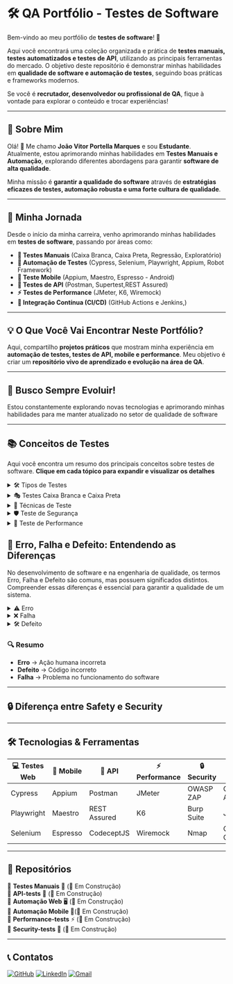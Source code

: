 # 🛠 QA Portfólio - Testes de Software

Bem-vindo ao meu portfólio de **testes de software**! 🚀  

Aqui você encontrará uma coleção organizada e prática de **testes manuais, testes automatizados e testes de API**, utilizando as principais ferramentas do mercado. O objetivo deste repositório é demonstrar minhas habilidades em **qualidade de software e automação de testes**, seguindo boas práticas e frameworks modernos.  

Se você é **recrutador, desenvolvedor ou profissional de QA**, fique à vontade para explorar o conteúdo e trocar experiências!  

---

## 📌 Sobre Mim   

Olá! 👋 Me chamo **João Vitor Portella Marques** e sou **Estudante**. Atualmente, estou aprimorando minhas habilidades em **Testes Manuais e Automação**, explorando diferentes abordagens para garantir **software de alta qualidade**.

Minha missão é **garantir a qualidade do software** através de **estratégias eficazes de testes, automação robusta e uma forte cultura de qualidade**. 

---

## 🚀 Minha Jornada  

Desde o início da minha carreira, venho aprimorando minhas habilidades em **testes de software**, passando por áreas como:  

- **📝 Testes Manuais** (Caixa Branca, Caixa Preta, Regressão, Exploratório)  
- **🤖 Automação de Testes** (Cypress, Selenium, Playwright, Appium, Robot Framework)  
- **📱 Teste Mobile** (Appium, Maestro, Espresso - Android)  
- **🔗 Testes de API** (Postman, Supertest,REST Assured)  
- **⚡ Testes de Performance** (JMeter, K6, Wiremock)  
- **🔄 Integração Contínua (CI/CD)** (GitHub Actions e Jenkins,)  

---

## 💡 O Que Você Vai Encontrar Neste Portfólio?  

Aqui, compartilho **projetos práticos** que mostram minha experiência em **automação de testes, testes de API, mobile e performance**. Meu objetivo é criar um **repositório vivo de aprendizado e evolução na área de QA**.  

---

## 🎯 Busco Sempre Evoluir!  

Estou constantemente explorando novas tecnologias e aprimorando minhas habilidades para me manter atualizado no setor de qualidade de software

---

## 📚 Conceitos de Testes

Aqui você encontra um resumo dos principais conceitos sobre testes de software. **Clique em cada tópico para expandir e visualizar os detalhes**

<details> <summary>🛠 Tipos de Testes </summary> <br>

<details><summary>Teste Funcional</summary> Verifica se o sistema atende aos requisitos especificados. </details>

<details><summary>Teste Não Funcional</summary> Avalia aspectos como desempenho, segurança e usabilidade.</details>

<details><summary>Teste Manual</summary> Realizado sem automação, seguindo roteiros de testes.</details>

<details><summary>Teste Automatizado</summary> Utiliza scripts e ferramentas para execução automática.</details>

<details><summary>Teste de Unidade</summary> verificam componentes individuais da aplicação de forma isolada, garantindo que cada parte funcione corretamente.</details> 

<details><summary>Teste de Integração</summary> Analisam a comunicação entre diferentes módulos do sistema, como backend e frontend, serviços, APIs e bancos de dados.</details> 

<details><summary>Teste de Regressão</summary> Testes realizados após a adição ou modificação de funcionalidades para garantir que alterações no código não afetem o funcionamento anterior. Esse tipo de teste é frequentemente automatizado.</details>

<details><summary>Teste de Aceitação</summary> É realizado pelo cliente para verificar se tudo está funcionando conforme esperado.</details>
</details>


<details> <summary>🎭 Testes Caixa Branca e Caixa Preta</summary> <br>
  
<details><summary>Teste Caixa Branca</summary> O testador tem conhecimento do código-fonte e verifica a estrutura interna da aplicação.</details>

<details><summary>Teste Caixa Preta</summary> O testador não tem acesso ao código e avalia apenas as entradas e saídas do sistema.</details>

<details><summary>Teste Caixa Cinza</summary> Combina técnicas da caixa branca e preta, sendo útil para testes de segurança e integração.</details>
  
</details> <details> <summary>📌 Técnicas de Teste</summary><br>

<details><summary>Partição de Equivalência</summary> Divide os dados de entrada em grupos para testar um representante de cada grupo.</details>

<details><summary>Análise do Valor Limite</summary> Testa os extremos dos intervalos de entrada, onde erros são mais comuns.</details>

<details><summary>Tabela de Decisão</summary> Usa tabelas para mapear combinações de entradas e saídas esperadas.</details>

<details><summary>Transição de Estado</summary> Avalia como o sistema reage a diferentes estados e transições.</details>

<details><summary>Teste Exploratório</summary> O testador usa experiência e criatividade para encontrar falhas sem seguir roteiros fixos.</details>
</details>


<details> <summary>🛡 Teste de Segurança </summary><br>

<details><summary>Teste de Vulnerabilidade</summary> Identifica falhas de segurança exploráveis.</details>

<details><summary>Teste de Penetração (Pentest)</summary> Simula ataques para avaliar defesas.</details>

<details><summary>Teste de Autenticação</summary> Verifica controles de acesso e permissões.</details>

</details> <details> <summary>🚀 Teste de Performance </summary><br>
  
<details><summary>Teste de Carga</summary> Avalia o desempenho sob um número crescente de usuários.</details>

<details><summary>Teste de Estresse</summary> Testa os limites do sistema sob alto volume de requisições.</details>

<details><summary>Teste de Volume</summary> Analisa o impacto de grandes volumes de dados.</details>

</details>




## 📖 Erro, Falha e Defeito: Entendendo as Diferenças

No desenvolvimento de software e na engenharia de qualidade, os termos Erro, Falha e Defeito são comuns, mas possuem significados distintos. Compreender essas diferenças é essencial para garantir a qualidade de um sistema. 

<details> <summary>⚠️ Erro </summary>  
Um erro ocorre devido a uma **ação humana equivocada**, como um desenvolvedor que escreve um **código incorreto**, um testador que interpreta mal um requisito ou um usuário que insere dados errados.  
</details>

<details> <summary>❌ Falha </summary> 
A falha acontece quando o software não se **comporta como deveria**. Ela é o efeito visível de um erro, como um botão que não responde ou um relatório que exibe dados incorretos.
</details>

<details> <summary> 🛠 Defeito </summary>  
O defeito é a causa raiz da falha. Geralmente, trata-se de um problema no **código-fonte**, como uma lógica errada em um cálculo ou uma regra de negócio mal implementada.  
</details>

### 🔍 **Resumo**  
- **Erro** → Ação humana incorreta  
- **Defeito** → Código incorreto  
- **Falha** → Problema no funcionamento do software  

---

## 🔒 Diferença entre **Safety** e **Security**  

---

## 🛠 Tecnologias & Ferramentas  

| 💻 Testes Web | 🤖 Mobile | 🔗 API | ⚡ Performance | 🔒 Security | 🔄 CI/CD |  
|--------------|----------|--------|-------------|-------------|-----------|  
| Cypress | Appium | Postman | JMeter | OWASP ZAP | GitHub Actions |  
| Playwright | Maestro | REST Assured | K6 | Burp Suite | Jenkins |  
| Selenium | Espresso | CodeceptJS | Wiremock | Nmap | GitLab CI |  

---

## 📂 Repositórios  

📌 **Testes Manuais** 📝 (🚧 Em Construção)   
📌 **API-tests** 🔗 (🚧 Em Construção)   
📌 **Automação Web** 🖥 (🚧 Em Construção)   
📌 **Automação Mobile** 📱(🚧 Em Construção)    
📌 **Performance-tests** ⚡ (🚧 Em Construção)  
📌 **Security-tests** 🔐 (🚧 Em Construção)  

---

## 📞 Contatos  

[![GitHub](https://img.shields.io/badge/-GitHub-181717?style=flat&logo=github&logoColor=white)]([https://github.com/seuusuario](https://github.com/Portella10/QA-Portfolio-/edit/main/README.md))
[![LinkedIn](https://img.shields.io/badge/-LinkedIn-0A66C2?style=flat&logo=linkedin&logoColor=white)](https://www.linkedin.com/in/joão-vitor-portella-799670250)
[![Gmail](https://img.shields.io/badge/-Gmail-EA4335?style=flat&logo=gmail&logoColor=white)](mailto:jvportella.m@gmail.com)
